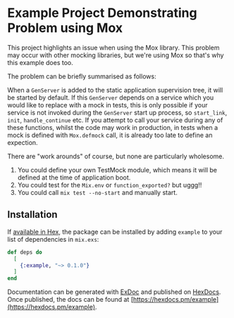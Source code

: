 # Example Project Demonstrating Problem using Mox

This project highlights an issue when using the Mox library. This problem may
occur with other mocking libraries, but we're using Mox so that's why this
example does too.

The problem can be briefly summarised as follows:

When a `GenServer` is added to the static application supervision tree, it will
be started by default. If this `GenServer` depends on a service which you would
like to replace with a mock in tests, this is only possible if your service is
not invoked during the `GenServer` start up process, so `start_link`, `init`,
`handle_continue` etc. If you attempt to call your service during any of these
functions, whilst the code may work in production, in tests when a mock is
defined with `Mox.defmock` call, it is already too late to define an expection.

There are "work arounds" of course, but none are particularly wholesome.

1. You could define your own TestMock module, which means it will be defined at
the time of application boot.
2. You could test for the `Mix.env` or `function_exported?` but uggg!!
3. You could call `mix test --no-start` and manually start.

## Installation

If [available in Hex](https://hex.pm/docs/publish), the package can be installed
by adding `example` to your list of dependencies in `mix.exs`:

```elixir
def deps do
  [
    {:example, "~> 0.1.0"}
  ]
end
```

Documentation can be generated with [ExDoc](https://github.com/elixir-lang/ex_doc)
and published on [HexDocs](https://hexdocs.pm). Once published, the docs can
be found at [https://hexdocs.pm/example](https://hexdocs.pm/example).
